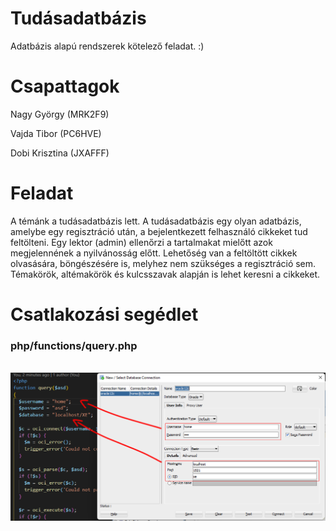 # Tudásadatbázis

Adatbázis alapú rendszerek kötelező feladat. :)

# Csapattagok

Nagy György (MRK2F9)

Vajda Tibor (PC6HVE)

Dobi Krisztina (JXAFFF)

# Feladat

A témánk a tudásadatbázis lett. A tudásadatbázis egy olyan adatbázis, amelybe egy
regisztráció után, a bejelentkezett felhasználó cikkeket tud feltölteni. Egy lektor (admin)
ellenőrzi a tartalmakat mielőtt azok megjelennének a nyilvánosság előtt. Lehetőség van a
feltöltött cikkek olvasására, böngészésére is, melyhez nem szükséges a regisztráció sem.
Témakörök, altémakörök és kulcsszavak alapján is lehet keresni a cikkeket.

# Csatlakozási segédlet

### php/functions/query.php
<br>
<img src="src/help.png"
     alt="help"
     style="float: left; margin-right: 10px;" />
